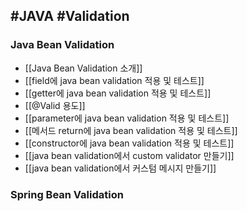 
## #JAVA #Validation

### Java Bean Validation
- [[Java Bean Validation 소개]]
- [[field에 java bean validation 적용 및 테스트]]
- [[getter에 java bean validation 적용 및 테스트]]
- [[@Valid 용도]]
- [[parameter에 java bean validation 적용 및 테스트]]
- [[메서드 return에 java bean validation 적용 및 테스트]]
- [[constructor에 java bean validation 적용 및 테스트]]
- [[java bean validation에서 custom validator 만들기]]
- [[java bean validation에서 커스텀 메시지 만들기]]


### Spring Bean Validation
